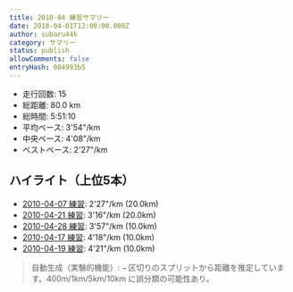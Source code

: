 ```yaml
---
title: 2010-04 練習サマリー
date: 2010-04-01T12:00:00.000Z
author: subaru44k
category: サマリー
status: publish
allowComments: false
entryHash: 004993b5
---
```

- 走行回数: 15
- 総距離: 80.0 km
- 総時間: 5:51:10
- 平均ペース: 3'54"/km
- 中央ペース: 4'08"/km
- ベストペース: 2'27"/km

## ハイライト（上位5本）
- [2010-04-07 練習](/2010-04-07-34372317e8cc35bd5c344e3e7e1e51bb/): 2'27"/km (20.0km)
- [2010-04-21 練習](/2010-04-21-2d625d0dc93523d291b958b91d79fb06/): 3'16"/km (20.0km)
- [2010-04-28 練習](/2010-04-28-8feb4a01a45b25046ee099ef56689624/): 3'57"/km (10.0km)
- [2010-04-17 練習](/2010-04-17-eda46079f7b50d2a8e239fd4adf7b472/): 4'18"/km (10.0km)
- [2010-04-19 練習](/2010-04-19-13ae010dd7e1fe549f95ce1bf51fc1ff/): 4'21"/km (10.0km)

> 自動生成（実験的機能）: `→` 区切りのスプリットから距離を推定しています。400m/1km/5km/10km に誤分類の可能性あり。
